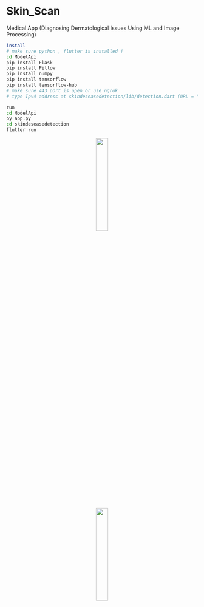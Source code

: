 # Skin_Scan
Medical App (Diagnosing Dermatological Issues Using ML and Image Processing)


```bash
install 
# make sure python , flutter is installed !
cd ModelApi 
pip install Flask
pip install Pillow
pip install numpy
pip install tensorflow
pip install tensorflow-hub
# make sure 443 port is open or use ngrok
# type Ipv4 address at skindeseasedetection/lib/detection.dart (URL = "")
```

```bash
run 
cd ModelApi 
py app.py
cd skindeseasedetection
flutter run 
```
<div align="center">
  <a href="https://ultralytics.com/yolov8" target="_blank">
  <img width="25%" src="https://github.com/Harvie-Mz/Skin_Scan/assets/123501534/a84e7719-1a0c-4249-9597-0aeb1588ecdc"></a>
</div>

<div align="center">
  <a href="https://ultralytics.com/yolov8" target="_blank">
  <img width="25%" src="https://github.com/Harvie-Mz/Skin_Scan/assets/123501534/5f03bb64-7a1b-45a6-aac5-41759f184794"></a>
</div>




